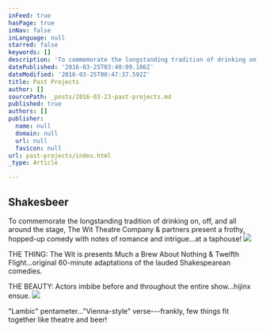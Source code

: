 ```yaml
---
inFeed: true
hasPage: true
inNav: false
inLanguage: null
starred: false
keywords: []
description: 'To commemorate the longstanding tradition of drinking on, off, and all around the stage, The Wit Theatre Company & partners present a frothy, hopped-up comedy with notes of romance and intrigue...at a taphouse!'
datePublished: '2016-03-25T03:40:09.186Z'
dateModified: '2016-03-25T00:47:37.592Z'
title: Past Projects
author: []
sourcePath: _posts/2016-03-23-past-projects.md
published: true
authors: []
publisher:
  name: null
  domain: null
  url: null
  favicon: null
url: past-projects/index.html
_type: Article

---
```

## Shakesbeer

To commemorate the longstanding tradition of drinking on, off, and all around the stage, The Wit Theatre Company & partners present a frothy, hopped-up comedy with notes of romance and intrigue...at a taphouse!
![](https://the-grid-user-content.s3-us-west-2.amazonaws.com/814739d5-8128-461e-8529-49383da03044.jpg)

THE THING: The Wit is presents Much a Brew About Nothing & Twelfth Flight...original 60-minute adaptations of the lauded Shakespearean comedies.

THE BEAUTY: Actors imbibe before and throughout the entire show...hijinx ensue.
![](https://the-grid-user-content.s3-us-west-2.amazonaws.com/89427f96-30f4-49eb-82cb-09788b1a1792.jpg)

"Lambic" pentameter..."Vienna-style" verse---frankly, few things fit together like theatre and beer!